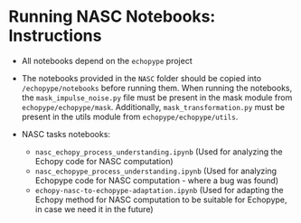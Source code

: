 # Running NASC Notebooks: Instructions

- All notebooks depend on the `echopype` project
- The notebooks provided in the `NASC` folder should be copied into `/echopype/notebooks` before running them. When running the notebooks, the `mask_impulse_noise.py` file must be present in the mask module from `echopype/echopype/mask`. Additionally, `mask_transformation.py` must be present in the utils module from `echopype/echopype/utils`.
- NASC tasks notebooks:

    - `nasc_echopy_process_understanding.ipynb`  (Used for analyzing the Echopy code for NASC computation)
    - `nasc_echopype_process_understanding.ipynb`  (Used for analyzing Echopype code for NASC computation - where a bug was found)
    - `echopy-nasc-to-echopype-adaptation.ipynb` (Used for adapting the Echopy method for NASC computation to be suitable for Echopype, in case we need it in the future)